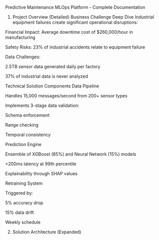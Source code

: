 Predictive Maintenance MLOps Platform - Complete Documentation
1. Project Overview (Detailed)
Business Challenge Deep Dive
Industrial equipment failures create significant operational disruptions:

Financial Impact: Average downtime cost of $260,000/hour in manufacturing

Safety Risks: 23% of industrial accidents relate to equipment failure

Data Challenges:

2.5TB sensor data generated daily per factory

37% of industrial data is never analyzed

Technical Solution Components
Data Pipeline

Handles 15,000 messages/second from 200+ sensor types

Implements 3-stage data validation:

Schema enforcement

Range checking

Temporal consistency

Prediction Engine

Ensemble of XGBoost (85%) and Neural Network (15%) models

<200ms latency at 99th percentile

Explainability through SHAP values

Retraining System

Triggered by:

5% accuracy drop

15% data drift

Weekly schedule

2. Solution Architecture (Expanded)
